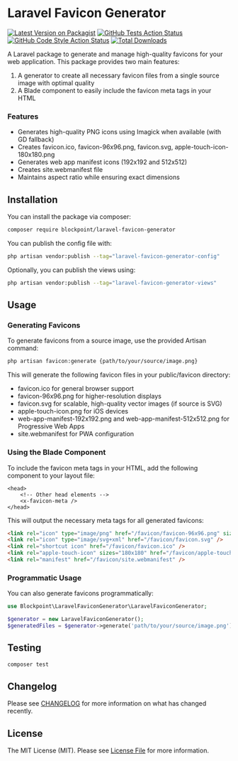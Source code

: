 # Laravel Favicon Generator

[![Latest Version on Packagist](https://img.shields.io/packagist/v/blockpoint/laravel-favicon-generator.svg?style=flat-square)](https://packagist.org/packages/blockpoint/laravel-favicon-generator)
[![GitHub Tests Action Status](https://img.shields.io/github/actions/workflow/status/blockpoint/laravel-favicon-generator/run-tests.yml?branch=main&label=tests&style=flat-square)](https://github.com/blockpoint/laravel-favicon-generator/actions?query=workflow%3Arun-tests+branch%3Amain)
[![GitHub Code Style Action Status](https://img.shields.io/github/actions/workflow/status/blockpoint/laravel-favicon-generator/fix-php-code-style-issues.yml?branch=main&label=code%20style&style=flat-square)](https://github.com/blockpoint/laravel-favicon-generator/actions?query=workflow%3A"Fix+PHP+code+style+issues"+branch%3Amain)
[![Total Downloads](https://img.shields.io/packagist/dt/blockpoint/laravel-favicon-generator.svg?style=flat-square)](https://packagist.org/packages/blockpoint/laravel-favicon-generator)

A Laravel package to generate and manage high-quality favicons for your web application. This package provides two main features:

1. A generator to create all necessary favicon files from a single source image with optimal quality
2. A Blade component to easily include the favicon meta tags in your HTML

### Features

- Generates high-quality PNG icons using Imagick when available (with GD fallback)
- Creates favicon.ico, favicon-96x96.png, favicon.svg, apple-touch-icon-180x180.png
- Generates web app manifest icons (192x192 and 512x512)
- Creates site.webmanifest file
- Maintains aspect ratio while ensuring exact dimensions

## Installation

You can install the package via composer:

```bash
composer require blockpoint/laravel-favicon-generator
```

You can publish the config file with:

```bash
php artisan vendor:publish --tag="laravel-favicon-generator-config"
```

Optionally, you can publish the views using:

```bash
php artisan vendor:publish --tag="laravel-favicon-generator-views"
```

## Usage

### Generating Favicons

To generate favicons from a source image, use the provided Artisan command:

```bash
php artisan favicon:generate {path/to/your/source/image.png}
```

This will generate the following favicon files in your public/favicon directory:

- favicon.ico for general browser support
- favicon-96x96.png for higher-resolution displays
- favicon.svg for scalable, high-quality vector images (if source is SVG)
- apple-touch-icon.png for iOS devices
- web-app-manifest-192x192.png and web-app-manifest-512x512.png for Progressive Web Apps
- site.webmanifest for PWA configuration

### Using the Blade Component

To include the favicon meta tags in your HTML, add the following component to your layout file:

```blade
<head>
    <!-- Other head elements -->
    <x-favicon-meta />
</head>
```

This will output the necessary meta tags for all generated favicons:

```html
<link rel="icon" type="image/png" href="/favicon/favicon-96x96.png" sizes="96x96" />
<link rel="icon" type="image/svg+xml" href="/favicon/favicon.svg" />
<link rel="shortcut icon" href="/favicon/favicon.ico" />
<link rel="apple-touch-icon" sizes="180x180" href="/favicon/apple-touch-icon.png" />
<link rel="manifest" href="/favicon/site.webmanifest" />
```

### Programmatic Usage

You can also generate favicons programmatically:

```php
use Blockpoint\LaravelFaviconGenerator\LaravelFaviconGenerator;

$generator = new LaravelFaviconGenerator();
$generatedFiles = $generator->generate('path/to/your/source/image.png');
```

## Testing

```bash
composer test
```

## Changelog

Please see [CHANGELOG](CHANGELOG.md) for more information on what has changed recently.

## License

The MIT License (MIT). Please see [License File](LICENSE.md) for more information.
